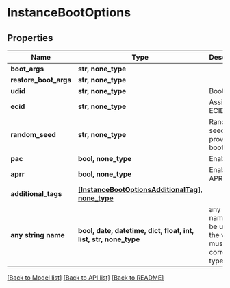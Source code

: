 # InstanceBootOptions



## Properties
Name | Type | Description | Notes
------------ | ------------- | ------------- | -------------
**boot_args** | **str, none_type** |  | [optional] 
**restore_boot_args** | **str, none_type** |  | [optional] 
**udid** | **str, none_type** | Boot udid | [optional] 
**ecid** | **str, none_type** | Assigned ECID | [optional] 
**random_seed** | **str, none_type** | Random seed to provide to boot if any | [optional] 
**pac** | **bool, none_type** | Enable PAC | [optional] 
**aprr** | **bool, none_type** | Enable APRR | [optional] 
**additional_tags** | [**[InstanceBootOptionsAdditionalTag], none_type**](InstanceBootOptionsAdditionalTag.md) |  | [optional] 
**any string name** | **bool, date, datetime, dict, float, int, list, str, none_type** | any string name can be used but the value must be the correct type | [optional]

[[Back to Model list]](../README.md#documentation-for-models) [[Back to API list]](../README.md#documentation-for-api-endpoints) [[Back to README]](../README.md)


